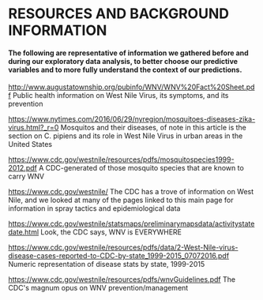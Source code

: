 # RESOURCES AND BACKGROUND INFORMATION

#### The following are representative of information we gathered before and during our exploratory data analysis, to better choose our predictive variables and to more fully understand the context of our predictions. 


http://www.augustatownship.org/pubinfo/WNV/WNV%20Fact%20Sheet.pdf
	Public health information on West Nile Virus, its symptoms, and its prevention

https://www.nytimes.com/2016/06/29/nyregion/mosquitoes-diseases-zika-virus.html?_r=0
	Mosquitos and their diseases, of note in this article is the section on C. pipiens and its role in West Nile Virus in urban areas in the United States

https://www.cdc.gov/westnile/resources/pdfs/mosquitospecies1999-2012.pdf
	A CDC-generated of those mosquito species that are known to carry WNV

https://www.cdc.gov/westnile/
	The CDC has a trove of information on West Nile, and we looked at many of the pages linked to this main page for information in spray tactics and epidemiological data

https://www.cdc.gov/westnile/statsmaps/preliminarymapsdata/activitystatedate.html
	Look, the CDC says, WNV is EVERYWHERE

https://www.cdc.gov/westnile/resources/pdfs/data/2-West-Nile-virus-disease-cases-reported-to-CDC-by-state_1999-2015_07072016.pdf
	Numeric representation of disease stats by state, 1999-2015

https://www.cdc.gov/westnile/resources/pdfs/wnvGuidelines.pdf
	The CDC's magnum opus on WNV prevention/management

